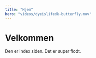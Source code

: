 ```yaml
---
title: "Hjem"
hero: "videos/dyeislifedk-butterfly.mov"
---
```


# Velkommen

Den er index siden. Det er super flodt.
